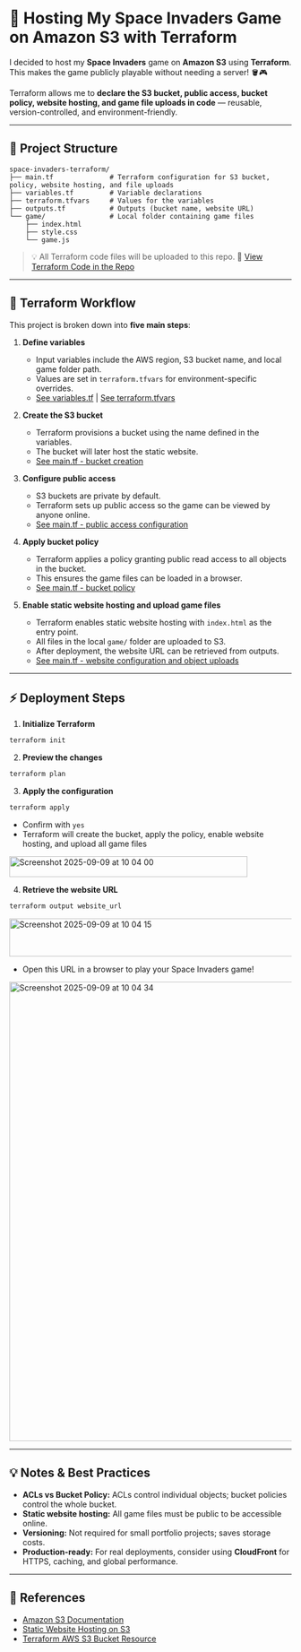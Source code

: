 # 🌌 Hosting My Space Invaders Game on Amazon S3 with Terraform

I decided to host my **Space Invaders** game on **Amazon S3** using **Terraform**. This makes the game publicly playable without needing a server! 🪣🎮

Terraform allows me to **declare the S3 bucket, public access, bucket policy, website hosting, and game file uploads in code** — reusable, version-controlled, and environment-friendly.

---

## 📂 Project Structure

```text
space-invaders-terraform/
├── main.tf              # Terraform configuration for S3 bucket, policy, website hosting, and file uploads
├── variables.tf         # Variable declarations
├── terraform.tfvars     # Values for the variables
├── outputs.tf           # Outputs (bucket name, website URL)
└── game/                # Local folder containing game files
    ├── index.html
    ├── style.css
    └── game.js
```

> 💡 All Terraform code files will be uploaded to this repo.
> 🔗 [View Terraform Code in the Repo](https://github.com/1suleyman/-Hosting-My-Space-Invaders-Game-on-Amazon-S3-with-Terraform/tree/main/space-invaders-terraform)

---

## 🧩 Terraform Workflow

This project is broken down into **five main steps**:

1. **Define variables**

   * Input variables include the AWS region, S3 bucket name, and local game folder path.
   * Values are set in `terraform.tfvars` for environment-specific overrides.
   * [See variables.tf](https://github.com/1suleyman/-Hosting-My-Space-Invaders-Game-on-Amazon-S3-with-Terraform/blob/main/space-invaders-terraform/variables.tf) | [See terraform.tfvars](https://github.com/1suleyman/-Hosting-My-Space-Invaders-Game-on-Amazon-S3-with-Terraform/blob/main/space-invaders-terraform/terraform.tfvars)

2. **Create the S3 bucket**

   * Terraform provisions a bucket using the name defined in the variables.
   * The bucket will later host the static website.
   * [See main.tf - bucket creation](https://github.com/1suleyman/-Hosting-My-Space-Invaders-Game-on-Amazon-S3-with-Terraform/blob/main/space-invaders-terraform/main.tf)

3. **Configure public access**

   * S3 buckets are private by default.
   * Terraform sets up public access so the game can be viewed by anyone online.
   * [See main.tf - public access configuration](https://github.com/1suleyman/-Hosting-My-Space-Invaders-Game-on-Amazon-S3-with-Terraform/blob/main/space-invaders-terraform/main.tf)

4. **Apply bucket policy**

   * Terraform applies a policy granting public read access to all objects in the bucket.
   * This ensures the game files can be loaded in a browser.
   * [See main.tf - bucket policy](https://github.com/1suleyman/-Hosting-My-Space-Invaders-Game-on-Amazon-S3-with-Terraform/blob/main/space-invaders-terraform/main.tf)

5. **Enable static website hosting and upload game files**

   * Terraform enables static website hosting with `index.html` as the entry point.
   * All files in the local `game/` folder are uploaded to S3.
   * After deployment, the website URL can be retrieved from outputs.
   * [See main.tf - website configuration and object uploads](https://github.com/1suleyman/-Hosting-My-Space-Invaders-Game-on-Amazon-S3-with-Terraform/blob/main/space-invaders-terraform/main.tf)

---

## ⚡ Deployment Steps

1. **Initialize Terraform**

```bash
terraform init
```

2. **Preview the changes**

```bash
terraform plan
```

3. **Apply the configuration**

```bash
terraform apply
```

* Confirm with `yes`
* Terraform will create the bucket, apply the policy, enable website hosting, and upload all game files

<img width="425" height="37" alt="Screenshot 2025-09-09 at 10 04 00" src="https://github.com/user-attachments/assets/75c5ff49-c468-479c-b7e7-b492c56583ac" />

4. **Retrieve the website URL**

```bash
terraform output website_url
```

<img width="572" height="68" alt="Screenshot 2025-09-09 at 10 04 15" src="https://github.com/user-attachments/assets/367e781d-3439-4741-a51a-c9a651e76974" />

* Open this URL in a browser to play your Space Invaders game!

<img width="1132" height="820" alt="Screenshot 2025-09-09 at 10 04 34" src="https://github.com/user-attachments/assets/64f966c8-4d4d-4883-a191-b13e48d0689d" />

---

## 💡 Notes & Best Practices

* **ACLs vs Bucket Policy:** ACLs control individual objects; bucket policies control the whole bucket.
* **Static website hosting:** All game files must be public to be accessible online.
* **Versioning:** Not required for small portfolio projects; saves storage costs.
* **Production-ready:** For real deployments, consider using **CloudFront** for HTTPS, caching, and global performance.

---

## 📌 References

* [Amazon S3 Documentation](https://docs.aws.amazon.com/s3/index.html)
* [Static Website Hosting on S3](https://docs.aws.amazon.com/AmazonS3/latest/userguide/WebsiteHosting.html)
* [Terraform AWS S3 Bucket Resource](https://registry.terraform.io/providers/hashicorp/aws/latest/docs/resources/s3_bucket)

